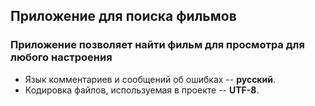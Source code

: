 <h2>Приложение для поиска фильмов</h2>

<h3> Приложение позволяет найти фильм для просмотра для любого настроения</h3>

* Язык комментариев и сообщений об ошибках -- **русский**.
* Кодировка файлов, используемая в проекте -- **UTF-8**.
